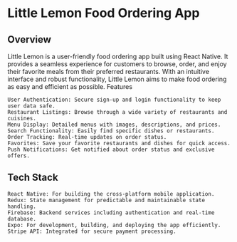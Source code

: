 # Little Lemon Food Ordering App
## Overview

Little Lemon is a user-friendly food ordering app built using React Native. It provides a seamless experience for customers to browse, order, and enjoy their favorite meals from their preferred restaurants. With an intuitive interface and robust functionality, Little Lemon aims to make food ordering as easy and efficient as possible.
Features

    User Authentication: Secure sign-up and login functionality to keep user data safe.
    Restaurant Listings: Browse through a wide variety of restaurants and cuisines.
    Menu Display: Detailed menus with images, descriptions, and prices.
    Search Functionality: Easily find specific dishes or restaurants.
    Order Tracking: Real-time updates on order status.
    Favorites: Save your favorite restaurants and dishes for quick access.
    Push Notifications: Get notified about order status and exclusive offers.

## Tech Stack

    React Native: For building the cross-platform mobile application.
    Redux: State management for predictable and maintainable state handling.
    Firebase: Backend services including authentication and real-time database.
    Expo: For development, building, and deploying the app efficiently.
    Stripe API: Integrated for secure payment processing.
